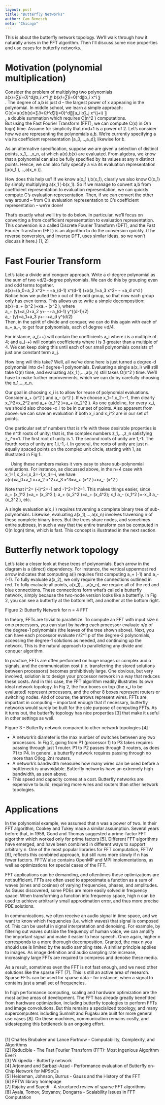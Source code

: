 ```yaml
---
layout: post
title: "Butterfly Networks"
author: Cam Benesch
meta: "Chicago"
---
```


This is about the butterfly network topology. We'll walk through how it naturally arises in the FFT algorithm. Then I'll discuss some nice properties and use cases for butterfly networks. 

# Motivation (polynomial multiplication)
Consider the problem of multiplying two polynomials \
a(x)=∑_(i=0)^d〖a_i x^i 〗; b(x)=∑_(i=0)^d〖b_i x^i 〗\
. The degree of a,b is just d – the largest power of x appearing in the polynomial. 
In middle school, we learn a simple approach: \
C(x)=a(x)b(x)=∑_(i=0)^d∑_(j=0)^d〖〖a_i b〗_j x^(j+i) 〗\
, a double summation which requires O(n^2 ) computations. \
But using the Fast Fourier Transform (FFT), we can compute C(x) in O(n log⁡n) time. Assume for simplicity that n=d+1 is a power of 2. Let’s consider how we are representing the polynomials a,b. We’re currently specifying a via its coefficient representation [a_0,…,a_d]; likewise for b.

As an alternative specification, suppose we are given a selection of distinct points, x_1,…,x_n, at which a(x),b(x) are evaluated. From algebra, we know that a polynomial can also be fully specified by its values at any n distinct points. Hence, we can also fully specify a via its evaluation representation [a(x_1 ),…,a(x_n )]. 

How does this help us? If we know a(x_1 ),b(x_1), clearly we also know C(x_1) by simply multiplying a(x_1 )⋅b(x_1). So if we manage to convert a,b from coefficient representation to evaluation representation, we can quickly compute C’s evaluation representation. Then, if we can convert the other way around – from C’s evaluation representation to C’s coefficient representation – we’re done! 

That’s exactly what we’ll try to do below. In particular, we’ll focus on converting a from coefficient representation to evaluation representation. This conversion is a called Discrete Fourier Transform (DFT), and the Fast Fourier Transform (FFT) is an algorithm to do the conversion quickly. (The reverse conversion, and Inverse DFT, uses similar ideas, so we won’t discuss it here.) [1, 2]

# Fast Fourier Transform
Let’s take a divide and conquer approach. Write a d-degree polynomial as the sum of two ≈d/2-degree polynomials. We can do this by grouping even and odd terms together.\
a(x)=(a_0+a_2 x^2+⋯+a_(d-1) x^(d-1) )+x(a_1+a_3 x^2+⋯+a_d x^d )\
Notice how we pulled the x out of the odd group, so that now each group only has even terms. This allows us to write a simple decomposition: \
a(x)=a_+ (x^2 )+xa_- (x^2 ), where \
a_+ (y)=a_0+a_2 y+⋯+a_(d-1) y^((d-1)/2)\
a_- (y)=a_1+a_3 y+⋯+a_d y^(d/2)\
Then, in the spirit of divide and conquer, we can do this again with each of a_+,a_-, to get four polynomials, each of degree ≈d/4. 

For instance, a_(++) will contain the coefficients a_i where i is a multiple of 4; and a_(-+) will contain coefficients where i is 3 greater than a multiple of 4. We can keep doing this until each of our small polynomials consists of just one constant term a_j. 

How long will this take? Well, all we’ve done here is just turned a degree-d polynomial into d+1 degree-1 polynomials. Evaluating a single a(x_i) will still take O(n) time, and evaluating a(x_1 ),…,a(x_n) still takes O(n^2 ) time. We’ll have to make further improvements, which we can do by carefully choosing the x_1,…,x_n. 

Our goal in choosing x_i is to allow for reuse of polynomial evaluations. Consider a_+ (x^2 ) and a_- (x^2 ). If we choose x_1=1,x_2=-1, then clearly x_1^2=x_2^2 and a_+ (x_1^2 )=a_+ (x_2^2 ). As one guideline, for every x_i, we should also choose -x_i to be in our set of points. Also apparent from above: we can save an evaluation if both x_i and x_i^2 are in our set of points. 

One particular set of numbers that is rife with these desirable properties is the n^th roots of unity; that is, the complex numbers z_1,…,z_n satisfying z_i^n=1. The first root of unity is 1. The second roots of unity are 1,-1. The fourth roots of unity are 1,i,-1,-i. In general, the roots of unity are just n equally spaced points on the complex unit circle, starting with 1, as illustrated in Fig 1. 
	


 
Using these numbers makes it very easy to share sub-polynomial evaluations. For instance, as discussed above, in the n=4 case with x_1=1,x_2=i,x_3=-1,x_4=-i, we have \
a(n)=a_0+a_1 x+a_2 x^2+a_3 x^3=a_+ (x^2 )+xa_- (x^2 )

Note that i^2= (-i)^2=-1 and -1^2=1^2=1. This makes things easier, since \
a_+ (x_1^2 )=a_+ (x_3^2 );   a_+ (x_2^2 )=a_+ (x_4^2);   x_1 a_- (x_1^2 )=-x_3 a_- (x_3^2 ), etc. 

A single evaluation a(x_i ) requires traversing a complete binary tree of sub-polynomials. Likewise, evaluating a(x_1),…,a(x_n) involves traversing n of these complete binary trees. But the trees share nodes, and sometimes entire subtrees, in such a way that the entire transform can be computed in O(n log⁡n) time, which is fast. This concept is illustrated in the next section. 


# Butterfly network topology

Let’s take a closer look at these trees of polynomials. Each arrow in the diagram is a (direct) dependency. For instance, the vertical uppermost red arrow indicates that computing a(i) requires first computing a_+ (-1) and a_- (-1). To fully evaluate a(x_2), we only require the connections outlined in red. To fully evaluate all points, a(x_1),…,a(x_n), we require all of the red and blue connections. These connections form what’s called a butterfly network, simply because the two-node version looks like a butterfly. In Fig 2, you can see a butterfly at the bottom left, and another at the bottom right.
 
Figure 2: Butterfly Network for n = 4 FFT

In theory, FFTs are trivial to parallelize. To compute an FFT with input size n on p processors, you can start by having each processor evaluate n/p of the degree-1 polynomials (the leaves of the tree shown above). Next, you can have each processor evaluate n/2^1 p of the degree-2 polynomials, accessing the degree-1 solutions as needed, and continuing up the network. This is the natural approach to parallelizing any divide and conquer algorithm. 

In practice, FFTs are often performed on huge images or complex audio signals, and the communication cost (i.e. transferring the stored solutions between processors) becomes prohibitively large. One obvious, but very involved, solution is to design your processor network in a way that reduces these costs. And in this case, the FFT algorithm readily illustrates its own ideal network topology. In Fig 2, the four boxes on top (the x_i to be evaluated) represent processors, and the other 8 boxes represent routers or switching nodes. And of course, the arrows represent wires. 
FFTs are important in computing – important enough that if necessary, butterfly networks would surely be built for the sole purpose of computing FFTs. As it turns out, the butterfly topology has nice properties [3] that make it useful in other settings as well. 
 
Figure 3 - Butterfly network compared to other network topologies [4]

- A network’s diameter is the max number of switches between any two processors. In Fig 2, going from P1 (processor 1) to P3 takes requires passing through just 1 router. P1 to P2 passes through 3 routers, as does P1 to P4. In general, a butterfly network requires passing through no more than O(log_2⁡n) routers. 
- A network’s bandwidth measures how many wires can be used before a bottleneck is  unavoidable. Butterfly networks have an extremely high bandwidth, as seen above. 
- This speed and capacity comes at a cost. Butterfly networks are expensive to build, requiring more wires and routers than other network topologies.  

# Applications

In the polynomial example, we assumed that n was a power of two. In their FFT algorithm, Cookey and Tukey made a similar assumption. Several years before that, in 1958, Good and Thomas suggested a prime-factor FFT algorithm which worked only for prime factors [5]. Different FFT algorithms have emerged, and have been combined in different ways to support arbitrary n. One of the most popular libraries for FFT computation, FFTW [6], reflects this combined approach, but still runs more slowly if n has fewer factors. FFTW also contains OpenMP and MPI implementations, as well as optimizations for special cases of the FFT. 

FFT applications can be demanding, and oftentimes these optimizations are not sufficient. FFTs are often used to approximate a function as a sum of waves (sines and cosines) of varying frequencies, phases, and amplitudes. As Gauss discovered, some PDEs are more easily solved in frequency space. When transforming a function into frequency space, high n can be used to achieve arbitrarily small approximation error, and thus more precise PDE solutions. 

In communications, we often receive an audio signal in time space, and we want to know which frequencies (i.e. which waves) that signal is composed of. This can be useful in signal interpretation and denoising. For example, by filtering out waves outside the frequency of human voice, we can amplify the important signal and make it easier to hear speech. Once again, higher n corresponds to a more thorough decomposition. Granted, the max n you should use is limited by the audio sampling rate. A similar principle applies to images. As image definition and audio sampling rate increase, increasingly large FFTs are required to compress and denoise these media. 

As a result, sometimes even the FFT is not fast enough, and we need other solutions like the sparse FFT [7]. This is still an active area of research. Sparse FFTs can be used for sparse data – for instance, when a signal to contains just a small set of frequencies. 

In high performance computing, scaling and hardware optimization are the most active areas of development. The FFT has already greatly benefitted from hardware optimization, including butterfly topologies to perform FFTs and image convolutions. But this remains a specialized topology, and many supercomputers including Summit and Fugaku are built for more general use cases [8]. On these machines, communication remains costly, and sidestepping this bottleneck is an ongoing effort. 
<br><br><br>
[1] Charles Brubaker and Lance Fortnow - Computability, Complexity, and Algorithms\
[2] Reducible - The Fast Fourier Transform (FFT): Most Ingenious Algorithm Ever?\
[3] Wikipedia - Butterfly network \
[4] Arjomand and Sarbazi-Azad - Performance evaluation of Butterfly on-Chip Network for MPSoCs\
[5] Heideman, Johnson, Burrus - Gauss and the History of the FFT \
[6] FFTW library homepage \
[7] Rajaby and Sayedi - A structured review of sparse FFT algorithms \
[8] Ayala, Tomov, Stoyanov, Dongarra - Scalability Issues in FFT Computation
